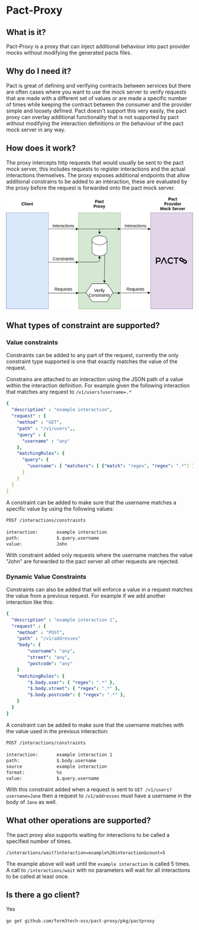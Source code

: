 # Pact-Proxy

## What is it?
Pact-Proxy is a proxy that can inject additional behaviour into pact provider mocks without modifying the generated pacts files.

## Why do I need it?
Pact is great of defining and verifying contracts between services but there are often cases where you want to
use the mock server to verify requests that are made with a different set of values or are made a specific number of times
while keeping the contract between the consumer and the provider simple and loosely defined.
Pact doesn't support this very easily, the pact proxy can overlay additional functionality that is not supported
by pact without modifying the interaction definitions or the behaviour of the pact mock server in any way.

## How does it work?
The proxy intercepts http requests that would usually be sent to the pact mock server, this includes requests to 
register interactions and the actual interactions themselves. The proxy exposes additional endpoints that allow
additional constrains to be added to an interaction, these are evaluated by the proxy before the request is
forwarded onto the pact mock server.

![pact proxy](./pact-proxy.png)

## What types of constraint are supported?

### Value constraints
Constraints can be added to any part of the request, currently the only constraint type supported is one that exactly
matches the value of the request.

Constrains are attached to an interaction using the JSON path of a value within the interaction definition. For example
given the following interaction that matches any request to `/v1/users?username=.*`

```yaml 
{
  "description" : "example interaction",
  "request" : {
    "method" : "GET",
    "path" : "/v1/users",,
    "query" : {
      "username" : "any"
    },
    "matchingRules": {
      "query": {
        "username": { "matchers": [ {"match": "regex", "regex": ".*"] }
      }
    }
  }
}
```

A constraint can be added to make sure that the username matches a specific value by using the following values:

```
POST /interactions/constraints

interaction:       example interaction
path:              $.query.username
value:             John
```

With constraint added only requests where the username matches the value "John" are forwarded to the pact server all other
requests are rejected.

### Dynamic Value Constraints

Constraints can also be added that will enforce a value in a request matches the value from a previous request.
For example if we add another interaction like this:

```yaml 
{
  "description" : "example interaction 1",
  "request" : {
    "method" : "POST",
    "path" : "/v1/addresses"
    "body": {
        "username": "any",
        "street": "any",
        "postcode": "any"
    }
    "matchingRules": {
        "$.body.user": { "regex": ".*" },
        "$.body.street": { "regex": ".*" },
        "$.body.postcode": { "regex": ".*" },
    }
  }
}
```

A constraint can be added to make sure that the username matches with the value used in the previous interaction:

```
POST /interactions/constraints

interaction:       example interaction 1
path:              $.body.username
source             example interaction
format:            %s
value:             $.query.username
````

With this constraint added when a request is sent to `GET /v1/users?usernane=Jane` then a request to 
`/v1/addresses` must have a username in the body of `Jane` as well.

## What other operations are supported?

The pact proxy also supports waiting for interactions to be called a specified number of times.

```
/interactions/wait?interaction=example%20interaction&count=5 
```

The example above will wait until the `example interaction` is called 5 times. A call to `/interactions/wait` with no
parameters will wait for all interactions to be called at least once.

## Is there a go client?

Yes

`go get github.com/form3tech-oss/pact-proxy/pkg/pactproxy`